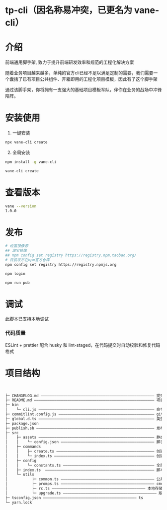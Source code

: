<!--
 * @Author: Vane
 * @Date: 2021-08-19 19:08:17
 * @LastEditTime: 2021-09-07 17:57:52
 * @LastEditors: Vane
 * @Description:
 * @FilePath: \tp-cli\README.md
-->

# tp-cli（因名称易冲突，已更名为 vane-cli）

# 介绍

前端通用脚手架, 致力于提升前端研发效率和规范的工程化解决方案

随着业务项目越来越多，单纯的官方cli已经不足以满足定制的需要，我们需要一个囊括了已有项目公共组件、开箱即用的工程化项目模板，因此有了这个脚手架

通过该脚手架，你将拥有一支强大的基础项目模板军队，伴你在业务的战场中冲锋陷阵。

# 安装使用

1. 一键安装

```bash
npx vane-cli create
```

2. 全局安装

```bash
npm install -g vane-cli
```

```bash
vane-cli create
```

# 查看版本

```bash
vane --version
1.0.0
```

# 发布

```bash
# 设置镜像源
## 淘宝镜像 
## npm config set registry https://registry.npm.taobao.org/
# 目前发布在npm官方仓库
npm config set registry https://registry.npmjs.org

npm login

npm run pub
```

# 调试

此脚本已支持本地调试

### 代码质量

ESLint + prettier 配合 husky 和 lint-staged，在代码提交时自动校验和修复代码格式

# 项目结构

```bash


├─ CHANGELOG.md ——————————————————————————————————————————————————— 提交日志
├─ README.md —————————————————————————————————————————————————————— 项目介绍
├─ bin
│    └─ cli.js ———————————————————————————————————————————————————— 命令入口
├─ commitlint.config.js ——————————————————————————————————————————— git提交规范
├─ global.d.ts ———————————————————————————————————————————————————— 类型声明
├─ package.json
├─ publish.sh ————————————————————————————————————————————————————— 发布脚本
├─ src
│    ├─ assets ———————————————————————————————————————————————————— 静态资源
│    │    └─ config.json —————————————————————————————————————————— 脚手架交互字典，后续迁至服务器
│    ├─ commands
│    │    ├─ create.ts ———————————————————————————————————————————— 创建项目模板
│    │    └─ index.ts ————————————————————————————————————————————— 创建入口
│    ├─ config
│    │    └─ constants.ts ————————————————————————————————————————— 全局配置
│    ├─ index.ts  ————————————————————————————————————————————————— 脚本入口
│    └─ utils
│           ├─ common.ts —————————————————————————————————————————— 公共函数
│           ├─ promps.ts —————————————————————————————————————————— cmd交互
│           ├─ rc.ts —————————————————————————————————————————— 本地存储
│           └─ upgrade.ts —————————————————————————————————————————— 版本升级
├─ tsconfig.json —————————————————————————————————————————— ts
└─ yarn.lock


```
